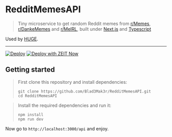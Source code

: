 # RedditMemesAPI
> Tiny microservice to get random Reddit memes from [r/Memes](https://www.reddit.com/r/memes/), 
[r/DankeMemes](https://www.reddit.com/r/dankmemes/) and [r/MeIRL](https://www.reddit.com/r/meirl/), 
built under [Next.js](https://nextjs.org/) and [Typescript](https://www.typescriptlang.org/)

Used by [HUGE](https://huge.blademaker.tv/).

- - -
[![Deploy](https://www.herokucdn.com/deploy/button.svg)](https://heroku.com/deploy?template=https://github.com/Blad3Mak3r/RedditMemesAPI)
[![Deploy with ZEIT Now](https://zeit.co/button)](https://zeit.co/import/project?template=https://github.com/Blad3Mak3r/RedditMemesAPI)

## Getting started
> First clone this repository and install dependencies:
> ```shell scrip
> git clone https://github.com/Blad3Mak3r/RedditMemesAPI.git
> cd RedditMemesAPI
> ```

> Install the required dependencies and run it:
> ```shell script
> npm install
> npm run dev
> ```
Now go to `` http://localhost:3000/api `` and enjoy.
